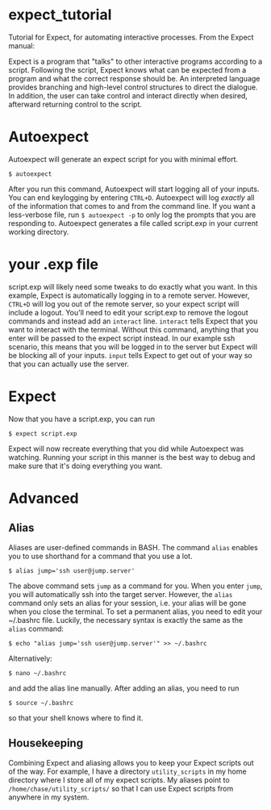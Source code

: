 # expect_tutorial
Tutorial for Expect, for automating interactive processes.
From the Expect manual:

Expect is a program that "talks" to other interactive programs according to a script. Following the script, Expect knows what can be expected from a program and what the correct response should be. An interpreted language provides branching and high-level control structures to direct the dialogue. In addition, the user can take control and interact directly when desired, afterward returning control to the script.


# Autoexpect
Autoexpect will generate an expect script for you with minimal effort.

`$ autoexpect`

After you run this command, Autoexpect will start logging all of your inputs. 
You can end keylogging by entering `CTRL+D`.
Autoexpect will log *exactly* all of the information that comes to and from the command line.
If you want a less-verbose file, run `$ autoexpect -p` to only log the prompts that you are responding to.
Autoexpect generates a file called script.exp in your current working directory.

# your .exp file

script.exp will likely need some tweaks to do exactly what you want.
In this example, Expect is automatically logging in to a remote server.
However, `CTRL+D` will log you out of the remote server, so your expect script will include a logout.
You'll need to edit your script.exp to remove the logout commands and instead add an `interact` line.
`interact` tells Expect that you want to interact with the terminal. 
Without this command, anything that you enter will be passed to the expect script instead.
In our example ssh scenario, this means that you will be logged in to the server but Expect will be blocking all of your inputs. 
`input` tells Expect to get out of your way so that you can actually use the server.

# Expect

Now that you have a script.exp, you can run

`$ expect script.exp`

Expect will now recreate everything that you did while Autoexpect was watching.
Running your script in this manner is the best way to debug and make sure that it's doing everything you want.

# Advanced
## Alias
Aliases are user-defined commands in BASH.
The command `alias` enables you to use shorthand for a command that you use a lot.

`$ alias jump='ssh user@jump.server'`

The above command sets `jump` as a command for you.
When you enter `jump`, you will automatically ssh into the target server.
However, the `alias` command only sets an alias for your session, i.e. your alias will be gone when you close the terminal.
To set a permanent alias, you need to edit your ~/.bashrc file.
Luckily, the necessary syntax is exactly the same as the `alias` command:

`$ echo "alias jump='ssh user@jump.server'" >> ~/.bashrc`

Alternatively:

`$ nano ~/.bashrc`

and add the alias line manually.
After adding an alias, you need to run

`$ source ~/.bashrc`

so that your shell knows where to find it.

## Housekeeping
Combining Expect and aliasing allows you to keep your Expect scripts out of the way.
For example, I have a directory `utility_scripts` in my home directory where I store all of my expect scripts.
My aliases point to `/home/chase/utility_scripts/` so that I can use Expect scripts from anywhere in my system.
